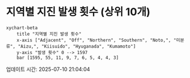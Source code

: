 # 지역별 지진 발생 횟수 (상위 10개)

```mermaid
xychart-beta
    title "지역별 지진 발생 횟수"
    x-axis ["Adjacent", "Off", "Northern", "Southern", "Noto,", "미분류", "Aizu,", "Kiisuido", "Hyuganada", "Kumamoto"]
    y-axis "발생 횟수" 0 --> 1597
    bar [1595, 55, 11, 9, 7, 6, 5, 4, 4, 3]
```

업데이트 시간: 2025-07-10 21:04:04
